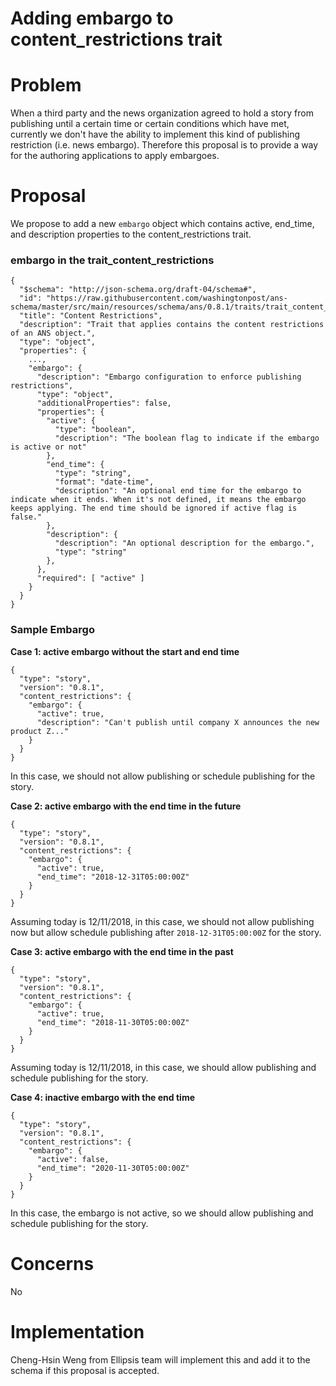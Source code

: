 # Adding embargo to content_restrictions trait

# Problem

When a third party and the news organization agreed to hold a story from publishing until a certain time or certain conditions which have met, currently we don't have the ability to implement this kind of publishing restriction (i.e. news embargo). Therefore this proposal is to provide a way for the authoring applications to apply embargoes.

# Proposal

We propose to add a new `embargo` object which contains active, end_time, and description properties to the content_restrictions trait.

### embargo in the trait_content_restrictions

```
{
  "$schema": "http://json-schema.org/draft-04/schema#",
  "id": "https://raw.githubusercontent.com/washingtonpost/ans-schema/master/src/main/resources/schema/ans/0.8.1/traits/trait_content_restrictions.json",
  "title": "Content Restrictions",
  "description": "Trait that applies contains the content restrictions of an ANS object.",
  "type": "object",
  "properties": {
    ...,
    "embargo": {
      "description": "Embargo configuration to enforce publishing restrictions",
      "type": "object",
      "additionalProperties": false,
      "properties": {
        "active": {
          "type": "boolean",
          "description": "The boolean flag to indicate if the embargo is active or not"
        },
        "end_time": {
          "type": "string",
          "format": "date-time",
          "description": "An optional end time for the embargo to indicate when it ends. When it's not defined, it means the embargo keeps applying. The end time should be ignored if active flag is false."
        },
        "description": {
          "description": "An optional description for the embargo.",
          "type": "string"
        },
      },
      "required": [ "active" ]
    }
  }
}
```

### Sample Embargo
**Case 1: active embargo without the start and end time**
```
{
  "type": "story",
  "version": "0.8.1",
  "content_restrictions": {
    "embargo": {
      "active": true,
      "description": "Can't publish until company X announces the new product Z..."
    }
  }
}
```
In this case, we should not allow publishing or schedule publishing for the story.

**Case 2: active embargo with the end time in the future**
```
{
  "type": "story",
  "version": "0.8.1",
  "content_restrictions": {
    "embargo": {
      "active": true,
      "end_time": "2018-12-31T05:00:00Z"
    }
  }
}
```
Assuming today is 12/11/2018, in this case, we should not allow publishing now but allow schedule publishing after `2018-12-31T05:00:00Z` for the story.

**Case 3: active embargo with the end time in the past**
```
{
  "type": "story",
  "version": "0.8.1",
  "content_restrictions": {
    "embargo": {
      "active": true,
      "end_time": "2018-11-30T05:00:00Z"
    }
  }
}
```
Assuming today is 12/11/2018, in this case, we should allow publishing and schedule publishing for the story.

**Case 4: inactive embargo with the end time**
```
{
  "type": "story",
  "version": "0.8.1",
  "content_restrictions": {
    "embargo": {
      "active": false,
      "end_time": "2020-11-30T05:00:00Z"
    }
  }
}
```
In this case, the embargo is not active, so we should allow publishing and schedule publishing for the story.

# Concerns

No

# Implementation

Cheng-Hsin Weng from Ellipsis team will implement this and add it to the schema if this proposal is accepted.
